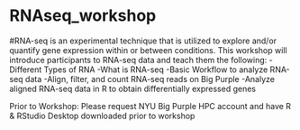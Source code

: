 # RNAseq_workshop
#RNA-seq is an experimental technique that is utilized to explore and/or quantify gene expression within or between conditions. This workshop will introduce participants to RNA-seq data and teach them the following: 
-Different Types of RNA 
-What is RNA-seq 
-Basic Workflow to analyze RNA-seq data 
-Align, filter, and count RNA-seq reads on Big Purple 
-Analyze aligned RNA-seq data in R to obtain differentially expressed genes 

 

Prior to Workshop: Please request NYU Big Purple HPC account and have R & RStudio Desktop downloaded prior to workshop 


